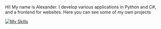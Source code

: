 Hi! My name is Alexander. I develop various applications in Python and C#, and a frontend for websites. Here you can see some of my own projects

[![My Skills](https://skillicons.dev/icons?i=cs,cpp,py,dotnet,mysql,html,css,git,visualstudio&perline=4)](https://skillicons.dev)
